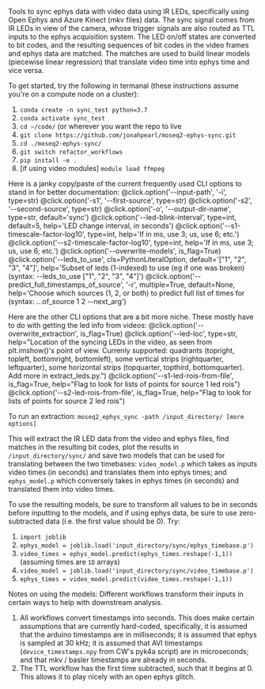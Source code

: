 Tools to sync ephys data with video data using IR LEDs, specifically using Open Ephys and Azure Kinect (mkv files) data. The sync signal comes from IR LEDs in view of the camera, whose trigger signals are also routed as TTL inputs to the ephys acquisition system. The LED on/off states are converted to bit codes, and the resulting sequences of bit codes in the video frames and ephys data are matched. The matches are used to build linear models (piecewise linear regression) that translate video time into ephys time and vice versa. 

To get started, try the following in termanal (these instructions assume you're on a compute node on a cluster):

1. `conda create -n sync_test python=3.7`
2. `conda activate sync_test`
3. `cd ~/code/` (or wherever you want the repo to live
4. `git clone https://github.com/jonahpearl/moseq2-ephys-sync.git`
5. `cd ./moseq2-ephys-sync/`
6. `git switch refactor_workflows`
6. `pip install -e .`
9. [if using video modules] `module load ffmpeg`

Here is a janky copy/paste of the current frequently used CLI options to stand in for better documentation:
@click.option('--input-path', '-i', type=str)
@click.option('-s1', '--first-source', type=str)
@click.option('-s2', '--second-source', type=str)
@click.option('-o', '--output-dir-name', type=str, default='sync')
@click.option('--led-blink-interval', type=int, default=5, help='LED change interval, in seconds')
@click.option('--s1-timescale-factor-log10', type=int, help='If in ms, use 3; us, use 6; etc.')
@click.option('--s2-timescale-factor-log10', type=int, help='If in ms, use 3; us, use 6; etc.')
@click.option('--overwrite-models', is_flag=True)
@click.option('--leds_to_use', cls=PythonLiteralOption, default='["1", "2", "3", "4"]', help='Subset of leds (1-indexed) to use (eg if one was broken) (syntax: --leds_to_use ["1", "2", "3", "4"]')
@click.option('--predict_full_timestamps_of_source', '-r', multiple=True, default=None, help='Choose which sources (1, 2, or both) to predict full list of times for (syntax: ...of_source 1 2 --next_arg')

Here are the other CLI options that are a bit more niche. These mostly have to do with getting the led info from videos:
@click.option('--overwrite_extraction', is_flag=True)
@click.option('--led-loc', type=str, help="Location of the syncing LEDs in the video, as seen from plt.imshow()'s point of view. Currenly supported: quadrants (topright, topleft, bottomright, bottomleft), some vertical strips (rightquarter, leftquarter), some horizontal strips (topquarter, topthird, bottomquarter). Add more in extract_leds.py.")
@click.option('--s1-led-rois-from-file', is_flag=True, help="Flag to look for lists of points for source 1 led rois")
@click.option('--s2-led-rois-from-file', is_flag=True, help="Flag to look for lists of points for source 2 led rois")

To run an extraction:
`moseq2_ephys_sync -path /input_directory/ [more options]`

This will extract the IR LED data from the video and ephys files, find matches in the resulting bit codes, plot the results in `/input_directory/sync/` and save two models that can be used for translating between the two timebases: `video_model.p` which takes as inputs video times (in seconds) and translates them into ephys times; and `ephys_model.p` which conversely takes in ephys times (in seconds) and translated them into video times. 

To use the resulting models, be sure to transform all values to be in seconds before inputting to the models, and if using ephys data, be sure to use zero-subtracted data (i.e. the first value should be 0). Try:
1. `import joblib`
2. `ephys_model = joblib.load('input_directory/sync/ephys_timebase.p')`
3. `video_times = ephys_model.predict(ephys_times.reshape(-1,1))` (assuming times are `1D` arrays)
4. `video_model = joblib.load('input_directory/sync/video_timebase.p')`
5. `ephys_times = video_model.predict(video_times.reshape(-1,1))`



Notes on using the models:
Different workflows transform their inputs in certain ways to help with downstream analysis.
1) All workflows convert timestamps into seconds. This does make certain assumptions that are currently hard-coded, specifically, it is assumed that the arduino timestamps are in milliseconds; it is assumed that ephys is sampled at 30 kHz; it is assumed that AVI timestamps (`device_timestamps.npy` from CW's pyk4a script) are in microseconds; and that mkv / basler timestamps are already in seconds.
2) The TTL workflow has the first time subtracted, such that it begins at 0. This allows it to play nicely with an open ephys glitch.

